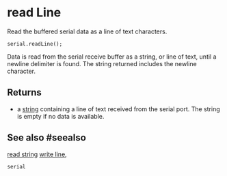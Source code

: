 # read Line

Read the buffered serial data as a line of text characters.

```sig
serial.readLine();
```

Data is read from the serial receive buffer as a string, or line of text, until a newline delimiter is found. The string returned includes the newline character.

## Returns

* a [string](/types/string) containing a line of text received from the serial port. The string is empty if no data is available.

## See also #seealso

[read string](/reference/serial/read-string)
[write line](/reference/serial/write-line),

```package
serial
```